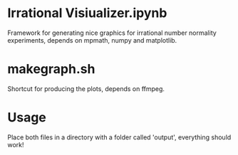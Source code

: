 Irrational Visiualizer.ipynb
==========

Framework for generating nice graphics for irrational number normality experiments, depends on mpmath, numpy and matplotlib. 


makegraph.sh
==========

Shortcut for producing the plots, depends on ffmpeg. 


Usage
==========

Place both files in a directory with a folder called 'output', everything should work!  
